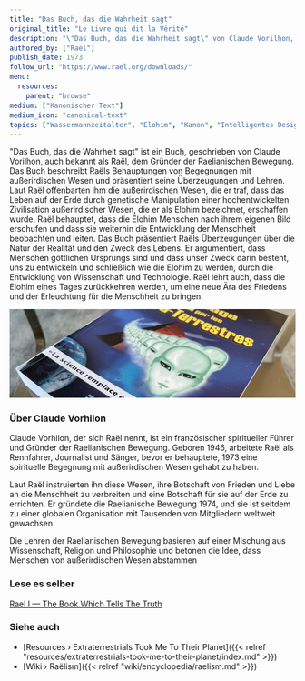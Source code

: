 ```yaml
---
title: "Das Buch, das die Wahrheit sagt"
original_title: "Le Livre qui dit la Vérité"
description: "\"Das Buch, das die Wahrheit sagt\" von Claude Vorilhon, bekannt als Raël, ist der grundlegende Text der Raelianischen Bewegung. In diesem Buch berichtet Raël von seinen Begegnungen mit außerirdischen Wesen, die als Elohim bezeichnet werden. Er behauptet, dass diese Wesen offenbarten, dass das Leben auf der Erde durch ihre genetische Manipulation erschaffen wurde. Raël vertritt die Ansicht, dass Menschen nach dem Ebenbild der Elohim erschaffen wurden und dass sie die Entwicklung der Menschheit überwachen und leiten. Das Buch artikuliert Raëls Ansichten über die Natur der Realität und den Zweck des Lebens und befürwortet den Glauben, dass Menschen göttlichen Ursprungs sind und dazu bestimmt sind, sich durch wissenschaftliche und technologische Fortschritte wie die Elohim weiterzuentwickeln. Raël sieht auch eine Zukunft voraus, in der die Elohim zurückkehren, um eine Ära des Friedens und der Erleuchtung einzuläuten."
authored_by: ["Raël"]
publish_date: 1973
follow_url: "https://www.rael.org/downloads/"
menu:
  resources:
    parent: "browse"
medium: ["Kanonischer Text"]
medium_icon: "canonical-text"
topics: ["Wassermannzeitalter", "Elohim", "Kanon", "Intelligentes Design", "Neo-Euhemerismus", "Prä-Astronautik", "Religion", "Synkretismus"]
---
```


"Das Buch, das die Wahrheit sagt" ist ein Buch, geschrieben von Claude Vorilhon, auch bekannt als Raël, dem Gründer der Raelianischen Bewegung. Das Buch beschreibt Raëls Behauptungen von Begegnungen mit außerirdischen Wesen und präsentiert seine Überzeugungen und Lehren. Laut Raël offenbarten ihm die außerirdischen Wesen, die er traf, dass das Leben auf der Erde durch genetische Manipulation einer hochentwickelten Zivilisation außerirdischer Wesen, die er als Elohim bezeichnet, erschaffen wurde. Raël behauptet, dass die Elohim Menschen nach ihrem eigenen Bild erschufen und dass sie weiterhin die Entwicklung der Menschheit beobachten und leiten. Das Buch präsentiert Raëls Überzeugungen über die Natur der Realität und den Zweck des Lebens. Er argumentiert, dass Menschen göttlichen Ursprungs sind und dass unser Zweck darin besteht, uns zu entwickeln und schließlich wie die Elohim zu werden, durch die Entwicklung von Wissenschaft und Technologie. Raël lehrt auch, dass die Elohim eines Tages zurückkehren werden, um eine neue Ära des Friedens und der Erleuchtung für die Menschheit zu bringen.

![Bild](images/le-message-book.jpg "Außerirdische nahmen mich mit auf ihren Planeten, 1976 — Raël")

### Über Claude Vorhilon

Claude Vorhilon, der sich Raël nennt, ist ein französischer spiritueller Führer und Gründer der Raelianischen Bewegung. Geboren 1946, arbeitete Raël als Rennfahrer, Journalist und Sänger, bevor er behauptete, 1973 eine spirituelle Begegnung mit außerirdischen Wesen gehabt zu haben.

Laut Raël instruierten ihn diese Wesen, ihre Botschaft von Frieden und Liebe an die Menschheit zu verbreiten und eine Botschaft für sie auf der Erde zu errichten. Er gründete die Raelianische Bewegung 1974, und sie ist seitdem zu einer globalen Organisation mit Tausenden von Mitgliedern weltweit gewachsen.

Die Lehren der Raelianischen Bewegung basieren auf einer Mischung aus Wissenschaft, Religion und Philosophie und betonen die Idee, dass Menschen von außerirdischen Wesen abstammen

### Lese es selber

[Rael I — The Book Which Tells The Truth](https://wheelofheaven.github.io/rael-one-the-book-which-tells-the-truth/)

### Siehe auch

- [Resources › Extraterrestrials Took Me To Their Planet]({{< relref "resources/extraterrestrials-took-me-to-their-planet/index.md" >}})
- [Wiki › Raëlism]({{< relref "wiki/encyclopedia/raelism.md" >}})